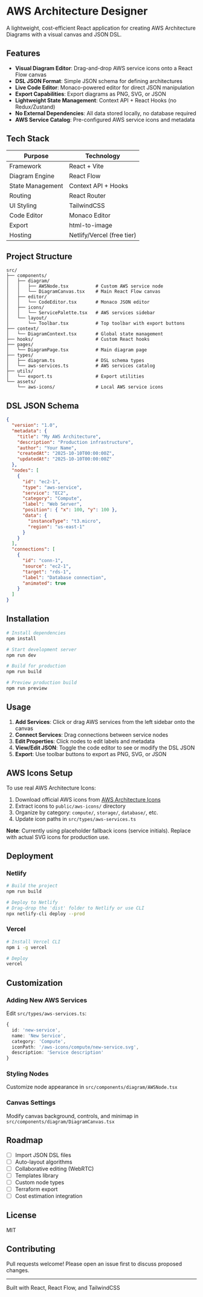 # AWS Architecture Designer

A lightweight, cost-efficient React application for creating AWS Architecture Diagrams with a visual canvas and JSON DSL.

## Features

- **Visual Diagram Editor**: Drag-and-drop AWS service icons onto a React Flow canvas
- **DSL JSON Format**: Simple JSON schema for defining architectures
- **Live Code Editor**: Monaco-powered editor for direct JSON manipulation
- **Export Capabilities**: Export diagrams as PNG, SVG, or JSON
- **Lightweight State Management**: Context API + React Hooks (no Redux/Zustand)
- **No External Dependencies**: All data stored locally, no database required
- **AWS Service Catalog**: Pre-configured AWS service icons and metadata

## Tech Stack

| Purpose | Technology |
|---------|-----------|
| Framework | React + Vite |
| Diagram Engine | React Flow |
| State Management | Context API + Hooks |
| Routing | React Router |
| UI Styling | TailwindCSS |
| Code Editor | Monaco Editor |
| Export | html-to-image |
| Hosting | Netlify/Vercel (free tier) |

## Project Structure

```
src/
├── components/
│   ├── diagram/
│   │   ├── AWSNode.tsx          # Custom AWS service node
│   │   └── DiagramCanvas.tsx    # Main React Flow canvas
│   ├── editor/
│   │   └── CodeEditor.tsx       # Monaco JSON editor
│   ├── icons/
│   │   └── ServicePalette.tsx   # AWS services sidebar
│   └── layout/
│       └── Toolbar.tsx          # Top toolbar with export buttons
├── context/
│   └── DiagramContext.tsx       # Global state management
├── hooks/                       # Custom React hooks
├── pages/
│   └── DiagramPage.tsx          # Main diagram page
├── types/
│   ├── diagram.ts               # DSL schema types
│   └── aws-services.ts          # AWS services catalog
├── utils/
│   └── export.ts                # Export utilities
└── assets/
    └── aws-icons/               # Local AWS service icons
```

## DSL JSON Schema

```json
{
  "version": "1.0",
  "metadata": {
    "title": "My AWS Architecture",
    "description": "Production infrastructure",
    "author": "Your Name",
    "createdAt": "2025-10-10T00:00:00Z",
    "updatedAt": "2025-10-10T00:00:00Z"
  },
  "nodes": [
    {
      "id": "ec2-1",
      "type": "aws-service",
      "service": "EC2",
      "category": "Compute",
      "label": "Web Server",
      "position": { "x": 100, "y": 100 },
      "data": {
        "instanceType": "t3.micro",
        "region": "us-east-1"
      }
    }
  ],
  "connections": [
    {
      "id": "conn-1",
      "source": "ec2-1",
      "target": "rds-1",
      "label": "Database connection",
      "animated": true
    }
  ]
}
```

## Installation

```bash
# Install dependencies
npm install

# Start development server
npm run dev

# Build for production
npm run build

# Preview production build
npm run preview
```

## Usage

1. **Add Services**: Click or drag AWS services from the left sidebar onto the canvas
2. **Connect Services**: Drag connections between service nodes
3. **Edit Properties**: Click nodes to edit labels and metadata
4. **View/Edit JSON**: Toggle the code editor to see or modify the DSL JSON
5. **Export**: Use toolbar buttons to export as PNG, SVG, or JSON

## AWS Icons Setup

To use real AWS Architecture Icons:

1. Download official AWS icons from [AWS Architecture Icons](https://aws.amazon.com/architecture/icons/)
2. Extract icons to `public/aws-icons/` directory
3. Organize by category: `compute/`, `storage/`, `database/`, etc.
4. Update icon paths in `src/types/aws-services.ts`

**Note**: Currently using placeholder fallback icons (service initials). Replace with actual SVG icons for production use.

## Deployment

### Netlify

```bash
# Build the project
npm run build

# Deploy to Netlify
# Drag-drop the 'dist' folder to Netlify or use CLI
npx netlify-cli deploy --prod
```

### Vercel

```bash
# Install Vercel CLI
npm i -g vercel

# Deploy
vercel
```

## Customization

### Adding New AWS Services

Edit `src/types/aws-services.ts`:

```typescript
{
  id: 'new-service',
  name: 'New Service',
  category: 'Compute',
  iconPath: '/aws-icons/compute/new-service.svg',
  description: 'Service description'
}
```

### Styling Nodes

Customize node appearance in `src/components/diagram/AWSNode.tsx`

### Canvas Settings

Modify canvas background, controls, and minimap in `src/components/diagram/DiagramCanvas.tsx`

## Roadmap

- [ ] Import JSON DSL files
- [ ] Auto-layout algorithms
- [ ] Collaborative editing (WebRTC)
- [ ] Templates library
- [ ] Custom node types
- [ ] Terraform export
- [ ] Cost estimation integration

## License

MIT

## Contributing

Pull requests welcome! Please open an issue first to discuss proposed changes.

---

Built with React, React Flow, and TailwindCSS
